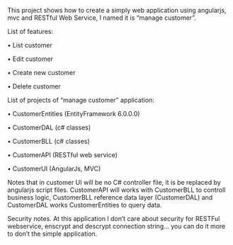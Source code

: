 This project shows how to create a simply web application using angularjs, mvc and RESTful Web Service, I named it is “manage customer”.

List of features:

•	List customer

•	Edit customer

•	Create new customer

•	Delete customer


List of projects of “manage customer” application:

•	CustomerEntities (EntityFramework 6.0.0.0)

•	CustomerDAL (c# classes)

•	CustomerBLL (c# classes)

•	CustomerAPI (RESTful web service)

•	CustomerUI (AngularJs, MVC)


Notes that in customer UI will be no C# controller file, it is be replaced by angularjs script files. CustomerAPI will works with CustomerBLL to controll business logic, CustomerBLL reference data layer (CustomerDAL) and CustomerDAL works CustomerEntities to query data.

Security notes.
At this application I don’t care about security for RESTFul webservice, enscrypt and descrypt connection string… you can do it more to don’t the simple application.



